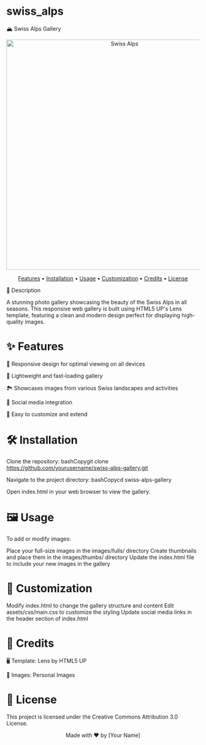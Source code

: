 # swiss_alps
🏔️ Swiss Alps Gallery
<p align="center">
  <img src="https://raw.githubusercontent.com/yourusername/swiss-alps-gallery/main/images/fulls/01.jpeg" alt="Swiss Alps" width="600">
</p>
<p align="center">
  <a href="#-features">Features</a> •
  <a href="#-installation">Installation</a> •
  <a href="#-usage">Usage</a> •
  <a href="#-customization">Customization</a> •
  <a href="#-credits">Credits</a> •
  <a href="#-license">License</a>
</p>

 📜 Description

A stunning photo gallery showcasing the beauty of the Swiss Alps in all seasons. This responsive web gallery is built using HTML5 UP's Lens template, featuring a clean and modern design perfect for displaying high-quality images.

# ✨ Features

📱 Responsive design for optimal viewing on all devices

🚀 Lightweight and fast-loading gallery

🏞️ Showcases images from various Swiss landscapes and activities

🔗 Social media integration

🎨 Easy to customize and extend

# 🛠️ Installation

Clone the repository:
bashCopygit clone https://github.com/yourusername/swiss-alps-gallery.git

Navigate to the project directory:
bashCopycd swiss-alps-gallery

Open index.html in your web browser to view the gallery.

# 🖼️ Usage
To add or modify images:

Place your full-size images in the images/fulls/ directory
Create thumbnails and place them in the images/thumbs/ directory
Update the index.html file to include your new images in the gallery

# 🎨 Customization

Modify index.html to change the gallery structure and content
Edit assets/css/main.css to customize the styling
Update social media links in the header section of index.html

# 👏 Credits

🖥️ Template: Lens by HTML5 UP

📸 Images: Personal Images

# 📄 License
This project is licensed under the Creative Commons Attribution 3.0 License.

<p align="center">
  Made with ❤️ by [Your Name]
</p>
